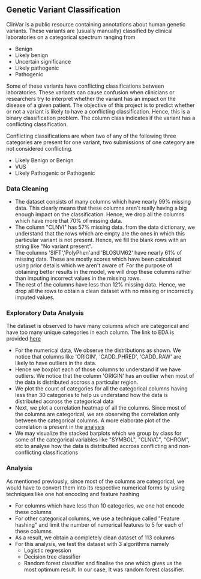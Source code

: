 ## Genetic Variant Classification

ClinVar is a public resource containing annotations about human genetic variants. 
These variants are (usually manually) classified by clinical laboratories on a categorical spectrum ranging from 
* Benign
* Likely benign 
* Uncertain significance 
* Likely pathogenic 
* Pathogenic

Some of these variants have conflicting classifications between laboratories. These variants can cause confusion when clinicians or researchers try to interpret whether the variant has an impact on the disease of a given patient.
The objective of this project is to predict whether or not a variant is likely to have a conflicting classification. Hence, this is a binary classification problem. The column class indicates if the variant has a conflicting classification. 

Conflicting classifications are when two of any of the following three categories are present for one variant, two submissions of one category are not considered conflicting.

* Likely Benign or Benign
* VUS
* Likely Pathogenic or Pathogenic

### Data Cleaning
* The dataset consists of many columns which have nearly 99% missing data. This clearly means that these columns aren't really having a big enough impact on the classification. Hence, we drop all the columns which have more that 70% of missing data.
* The column "CLNVI" has 57% missing data. from the data dictionary, we understand that the rows which are empty are the ones in which this particular variant is not present. Hence, we fill the blank rows with an string like "No variant present".
* The columns 'SIFT','PolyPhen'and 'BLOSUM62' have nearly 61% of missing data. These are mostly scores which have been calculated using prior details which we aren't aware of. For the purpose of obtaining better results in the model, we will drop these columns rather than imputing incorrect values in the missing rows.
* The rest of the columns have less than 12% missing data. Hence, we drop all the rows to obtain a clean dataset with no missing or incorrectly imputed values.

### Exploratory Data Analysis
The dataset is observed to have many columns which are categorical and have too many unique categories in each column. 
The link to EDA is provided [here](https://github.com/raksha592/Big-Data-Intelligence-and-Analytics-/blob/master/Assignment%201/Assignment%201-Part%20A-EDA.ipynb)
* For the numerical data, We observe the distributions as shown. We notice that columns like 'ORIGIN', 'CADD_PHRED', 'CADD_RAW' are likely to have outliers in the data.
* Hence we boxplot each of those columns to understand if we have outliers. We notice that the column 'ORIGIN' has an outlier when most of the data is distributed accross a particular region.
* We plot the count of categories for all the categorical columns having less than 30 categories to help us understand how the data is distributed accross the categorical data
* Next, we plot a correlation heatmap of all the columns. Since most of the columns are categorical, we are observing the correlation only between the categorical columns. A more elaborate plot of the correlation is present in the [analysis](https://github.com/raksha592/Big-Data-Intelligence-and-Analytics-/blob/master/Assignment%201/Assignment%201-Part%20B-Analysis.ipynb)
* We may visualize the stacked barplots which we group by class for some of the categorical variables like "SYMBOL", "CLNVC", "CHROM", etc to analyse how the data is distribulted accross conflicting and non-conflicting classifications

### Analysis
As mentioned previously, since most of the columns are categorical, we would have to convert them into its respective numerical forms by using techniques like one hot encoding and feature hashing
* For columns which have less than 10 categories, we one hot encode these columns
* For other categorical columns, we use a technique called "Feature hashing" and limit the number of numerical features to 5 for each of these columns
* As a result, we obtain a completely clean dataset of 113 columns
* For this analysis, we test the dataset with 3 algorithms namely 
  - Logistic regression
  - Decision tree classifier
  - Random forest classifier
and finalise the one which gives us the most optimum result. In our case, It was random forest classifier.
